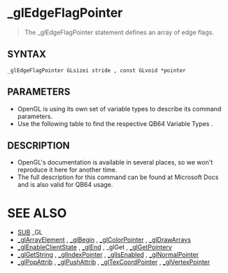 # _glEdgeFlagPointer
> The _glEdgeFlagPointer statement defines an array of edge flags.

## SYNTAX
`_glEdgeFlagPointer GLsizei stride , const GLvoid *pointer`

## PARAMETERS
* OpenGL is using its own set of variable types to describe its command parameters.
* Use the following table to find the respective QB64 Variable Types .


## DESCRIPTION
* OpenGL's documentation is available in several places, so we won't reproduce it here for another time.
* The full description for this command can be found at Microsoft Docs and is also valid for QB64 usage.


# SEE ALSO
* [SUB](SUB.md) _GL
* [_glArrayElement](_glArrayElement.md) , [_glBegin](_glBegin.md) , [_glColorPointer](_glColorPointer.md) , [_glDrawArrays](_glDrawArrays.md)
* [_glEnableClientState](_glEnableClientState.md) , [_glEnd](_glEnd.md) , _glGet , [_glGetPointerv](_glGetPointerv.md)
* [_glGetString](_glGetString.md) , [_glIndexPointer](_glIndexPointer.md) , [_glIsEnabled](_glIsEnabled.md) , [_glNormalPointer](_glNormalPointer.md)
* [_glPopAttrib](_glPopAttrib.md) , [_glPushAttrib](_glPushAttrib.md) , [_glTexCoordPointer](_glTexCoordPointer.md) , [_glVertexPointer](_glVertexPointer.md)

